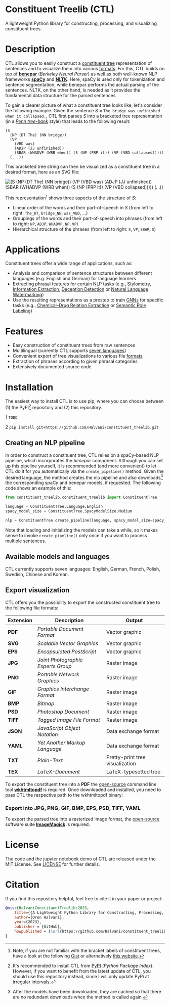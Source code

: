 # Constituent Treelib (CTL)
A lightweight Python library for constructing, processing, and visualizing constituent trees.


# Description
CTL allows you to easily construct a <a href="https://en.wikipedia.org/wiki/Constituent_(linguistics)">constituent tree</a> representation of sentences and to visualize them into various [formats](#Export_visualization). For this, CTL builds on top of <a href="https://github.com/nikitakit/self-attentive-parser">**benepar**</a> (*Berkeley Neural Parser*) as well as both well-known NLP frameworks <a href="https://spacy.io">**spaCy**</a> and <a href="https://github.com/nltk/nltk">**NLTK**</a>. Here, spaCy is used only for tokenization and sentence segmentation, while benepar performs the actual parsing of the sentences. NLTK, on the other hand, is needed as it provides the fundamental data structure for the parsed sentences. 

To gain a clearer picture of what a constituent tree looks like, let's consider the following example. Given the sentence *S* = ``The bridge was unfinished when it collapsed.``, CTL first parses *S* into a bracketed tree representation (in a <a href="https://catalog.ldc.upenn.edu/LDC99T42">*Penn tree-bank*</a> style) that leads to the following result:   
```
(S
  (NP (DT The) (NN bridge))
  (VP
    (VBD was)
    (ADJP (JJ unfinished))
    (SBAR (WHADVP (WRB when)) (S (NP (PRP it)) (VP (VBD collapsed)))))
  (. .))
```

This bracketed tree string can then be visualized as a constituent tree in a desired format, here as an SVG file:

![(S
  (NP (DT The) (NN bridge))
  (VP
    (VBD was)
    (ADJP (JJ unfinished))
    (SBAR (WHADVP (WRB when)) (S (NP (PRP it)) (VP (VBD collapsed)))))
  (. .))](assets/images/sample_tree.svg)

This representation[^1] shows three aspects of the structure of *S*: 
- Linear order of the words and their part-of-speech in *S* (from left to right: ``The_DT``, ``bridge_NN``, ``was_VBD``, ...)
- Groupings of the words and their part-of-speech into phrases (from left to right: ``NP``, ``ADJP``, ``WHADVP``, ``NP``, ``VP``)
- Hierarchical structure of the phrases (from left to right: ``S``, ``VP``, ``SBAR``, ``S``)


# Applications
Constituent trees offer a wide range of applications, such as:
- Analysis and comparison of sentence structures between different languages (e.g. English and German) for language learners
- Extracting phrasal features for certain NLP tasks (e.g., <a href="https://github.com/andreasvc/authident">Stylometry</a>, <a href="https://ieeexplore.ieee.org/document/6693511">Information Extraction</a>, <a href="https://aclanthology.org/P12-2034">Deception Detection</a> or <a href="https://dl.acm.org/doi/10.1145/2482513.2482522">Natural Language Watermarking</a>)
- Use the resulting representations as a prestep to train <a href="https://distill.pub/2021/gnn-intro/">GNNs</a> for specific tasks (e.g., <a href="https://doi.org/10.1093/database/baac070">Chemical–Drug Relation Extraction</a> or <a href="https://aclanthology.org/2020.emnlp-main.322">Semantic Role Labeling</a>)


# Features
- Easy construction of constituent trees from raw sentences
- Multilingual (currently CTL supports [seven languages](#Available_models_and_languages))
- Convenient export of tree visualizations to various file [formats](#Export_visualization)
- Extraction of phrases according to given phrasal categories
- Extensively documented source code


# Installation
The easiest way to install CTL is to use pip, where you can choose between (1) the PyPI[^2] repository and (2) this repository. 

1 ```TODO```

2 ```pip install git+https://github.com/Halvani/constituent_treelib.git ```



## Creating an NLP pipeline
In order to construct a constituent tree, CTL relies on a spaCy-based NLP pipeline, which incorporates the *benepar* component. Although you can set up this pipeline yourself, it is recommended (and more convenient) to let CTL do it for you automatically via the ``create_pipeline()`` method. Given the desired language, the method creates the nlp pipeline and also downloads[^3] the corresponding spaCy and benepar models, if requested. The following code shows an example of this: 
```python
from constituent_treelib.constituent_treelib import ConstituentTree

language = ConstituentTree.Language.English
spacy_model_size = ConstituentTree.SpacyModelSize.Medium

nlp = ConstituentTree.create_pipeline(language, spacy_model_size=spacy_model_size, download_models=True)
```

Note that loading and initializing the models can take a while, so it makes sense to invoke ``create_pipeline()`` only once if you want to process multiple sentences. 


<a name="Available_models_and_languages"></a>
## Available models and languages
CTL currently supports seven languages: English, German, French, Polish, Swedish, Chinese and Korean. 


<a name="Export_visualization"></a>
## Export visualization
CTL offers you the possibility to export the constructed constituent tree to the following file formats:

| Extension | Description | Output |
| --- | --- | --- |
| **PDF** | *Portable Document Format* | Vector graphic |
| **SVG** | *Scalable Vector Graphics* | Vector graphic |
| **EPS** | *Encapsulated PostScript* | Vector graphic |
| **JPG** | *Joint Photographic Experts Group* | Raster image |
| **PNG** | *Portable Network Graphics* | Raster image |
| **GIF** | *Graphics Interchange Format* | Raster image |
| **BMP** | *Bitmap* | Raster image |
| **PSD** | *Photoshop Document* | Raster image |
| **TIFF** | *Tagged Image File Format* | Raster image |
| **JSON** | *JavaScript Object Notation* | Data exchange format |
| **YAML** | *Yet Another Markup Language* | Data exchange format |
| **TXT** | *Plain-Text* | Pretty-print tree visualization |
| **TEX** | *LaTeX-Document* | LaTeX-typesetted tree |

To export the constituent tree into a **PDF** the <a href="https://github.com/wkhtmltopdf/wkhtmltopdf/blob/master/LICENSE">open-source</a> command line tool **<a href="https://wkhtmltopdf.org/downloads.html">wkhtmltopdf</a>** is required. Once downloaded and installed, you need to pass CTL the respective path to the wkhtmltopdf binary: 


 


### Export into JPG, PNG, GIF, BMP, EPS, PSD, TIFF, YAML
To export the parsed tree into a rasterized image format, the <a href="https://imagemagick.org/script/license.php">open-source</a> software suite 
**<a href="https://imagemagick.org/script/download.php#windows">ImageMagick</a>** is required. 



# License
The code and the jupyter notebook demo of CTL are released under the MIT License. See <a href="https://github.com/Halvani/constituent_treelib/blob/main/LICENSE">LICENSE</a> for further details.



# Citation
If you find this repository helpful, feel free to cite it in your paper or project: 
```bibtex
@misc{HalvaniConstituentTreelib:2023,
    title={{A Lightweight Python Library for Constructing, Processing, and Visualizing Constituent Trees}},
    author={Oren Halvani},
    year={2023},
    publisher = {GitHub},
    howpublished = {\url{https://github.com/Halvani/constituent_treelib}}
}
```

[^1]: Note, if you are not familiar with the bracket labels of constituent trees, 
have a look at the following <a href="https://gist.github.com/nlothian/9240750">Gist</a> 
or alternatively <a href="http://surdeanu.cs.arizona.edu/mihai/teaching/ista555-fall13/readings/PennTreebankConstituents.html">this website</a>. 

[^2]: It's recommended to install CTL from <a href="https://pypi.org">PyPI</a> (*Python Package Index*). However, if you want to benefit from the latest update of CTL, you should use this repository instead, since I will only update PyPi at irregular intervals. 

[^3]: After the models have been downloaded, they are cached so that there are no redundant downloads when the method is called again.
